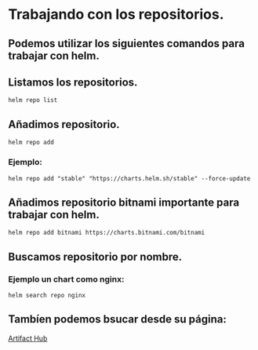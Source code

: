  # Trabajando con los repositorios.
 ## Podemos utilizar los siguientes comandos para trabajar con helm.
 ## Listamos los repositorios.
 `helm repo list`
 ## Añadimos repositorio.
 `helm repo add`
 ### Ejemplo:
 `helm repo add "stable" "https://charts.helm.sh/stable" --force-update` 
 ## Añadimos repositorio bitnami importante para trabajar con helm.
 `helm repo add bitnami https://charts.bitnami.com/bitnami`
 ## Buscamos repositorio por nombre.
 ### Ejemplo un chart como nginx: 
 `helm search repo nginx`
 ## Tambíen podemos bsucar desde su página:
 [Artifact Hub](https://artifacthub.io/)
 
